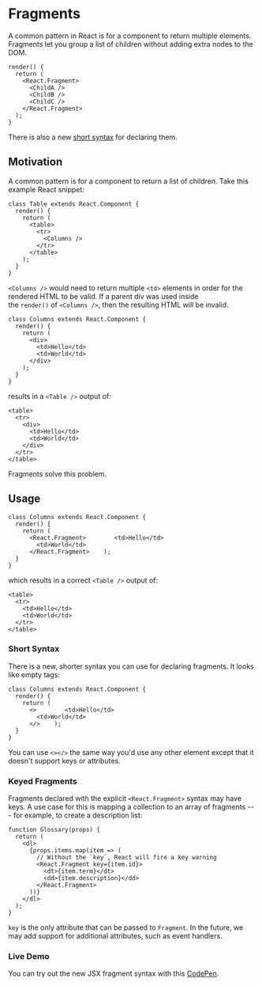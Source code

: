 Fragments
=========

A common pattern in React is for a component to return multiple elements. Fragments let you group a list of children without adding extra nodes to the DOM.

```
render() {
  return (
    <React.Fragment>
      <ChildA />
      <ChildB />
      <ChildC />
    </React.Fragment>
  );
}
```

There is also a new [short syntax](https://reactjs.org/docs/fragments.html#short-syntax) for declaring them.

[](https://reactjs.org/docs/fragments.html#motivation)Motivation
----------------------------------------------------------------

A common pattern is for a component to return a list of children. Take this example React snippet:

```
class Table extends React.Component {
  render() {
    return (
      <table>
        <tr>
          <Columns />
        </tr>
      </table>
    );
  }
}
```

`<Columns />` would need to return multiple `<td>` elements in order for the rendered HTML to be valid. If a parent div was used inside the `render()` of `<Columns />`, then the resulting HTML will be invalid.

```
class Columns extends React.Component {
  render() {
    return (
      <div>
        <td>Hello</td>
        <td>World</td>
      </div>
    );
  }
}
```

results in a `<Table />` output of:

```
<table>
  <tr>
    <div>
      <td>Hello</td>
      <td>World</td>
    </div>
  </tr>
</table>
```

Fragments solve this problem.

[](https://reactjs.org/docs/fragments.html#usage)Usage
------------------------------------------------------

```
class Columns extends React.Component {
  render() {
    return (
      <React.Fragment>        <td>Hello</td>
        <td>World</td>
      </React.Fragment>    );
  }
}
```

which results in a correct `<Table />` output of:

```
<table>
  <tr>
    <td>Hello</td>
    <td>World</td>
  </tr>
</table>
```

### [](https://reactjs.org/docs/fragments.html#short-syntax)Short Syntax

There is a new, shorter syntax you can use for declaring fragments. It looks like empty tags:

```
class Columns extends React.Component {
  render() {
    return (
      <>        <td>Hello</td>
        <td>World</td>
      </>    );
  }
}
```

You can use `<></>` the same way you'd use any other element except that it doesn't support keys or attributes.

### [](https://reactjs.org/docs/fragments.html#keyed-fragments)Keyed Fragments

Fragments declared with the explicit `<React.Fragment>` syntax may have keys. A use case for this is mapping a collection to an array of fragments --- for example, to create a description list:

```
function Glossary(props) {
  return (
    <dl>
      {props.items.map(item => (
        // Without the `key`, React will fire a key warning
        <React.Fragment key={item.id}>
          <dt>{item.term}</dt>
          <dd>{item.description}</dd>
        </React.Fragment>
      ))}
    </dl>
  );
}
```

`key` is the only attribute that can be passed to `Fragment`. In the future, we may add support for additional attributes, such as event handlers.

### [](https://reactjs.org/docs/fragments.html#live-demo)Live Demo

You can try out the new JSX fragment syntax with this [CodePen](https://codepen.io/reactjs/pen/VrEbjE?editors=1000).